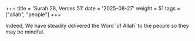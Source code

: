 +++
title = 'Surah 28, Verses 51'
date = '2025-08-27'
weight = 51
tags = ["allah", "people"]
+++

Indeed, We have steadily delivered the Word ˹of Allah˺ to the people so they may be mindful.